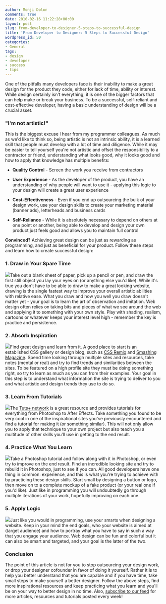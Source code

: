 ```yaml
---
author: Monji Dolon
comments: true
date: 2010-02-16 11:22:28+00:00
layout: post
slug: from-developer-to-designer-5-steps-to-successful-design
title: 'From Developer to Designer: 5 Steps to Successful Design'
wordpress_id: 50
categories:
- General
tags:
- design
- developer
- success
- tips
---
```


One of the pitfalls many developers face is their inability to make a great design for the product they code, either for lack of time, ability or interest. While design certainly isn't everything, it is one of the bigger factors that can help make or break your business. To be a successful, self-reliant and cost-effective developer, having a basic understanding of design will be a crucial asset.


### "I'm not artistic!"


This is the biggest excuse I hear from my programmer colleagues. As much as we'd like to think so, being artistic is not an intrinsic ability, it is a learned skill that people must develop with a lot of time and diligence. While it may be easier to tell yourself you're not artistic and offset the responsibility to a contractor or friend, understanding what looks good, why it looks good and how to apply that knowledge has multiple benefits:




  * **Quality Control** - Screen the work you receive from contractors


  * **User Experience** - As the developer of the product, you have an understanding of why people will want to use it - applying this logic to your design will create a great user experience


  * **Cost-Effectiveness** - Even if you end up outsourcing the bulk of your design work, use your design skills to create your marketing material (banner ads), letterheads and business cards


  * **Self-Reliance** - While it is absolutely necessary to depend on others at one point or another, being able to develop and design your own product just feels good and allows you to maintain full control


**Convinced?** Achieving great design can be just as rewarding as programming, and just as beneficial for your product. Follow these steps and learn how to create successful design:





### 1. Draw in Your Spare Time


![](http://devgrow.s3.amazonaws.com/assets/images/draw1.jpg)Take out a blank sheet of paper, pick up a pencil or pen, and draw the first still object you lay your eyes on (or anything else you'd like). While it's true you don't have to be able to draw to make a great looking website, drawing is the single fastest way to improve your overall artistic abilities with relative ease. What you draw and how you well you draw doesn't matter yet - your goal is to learn the art of observation and imitation. Web design often relies on taking bits and pieces of what we see around the web and applying it to something with your own style. Play with shading, realism, cartoons or whatever keeps your interest level high - remember the key is practice and persistence.





### 2. Absorb Inspiration


![](http://devgrow.s3.amazonaws.com/assets/images/absorb.jpg)Find great design and learn from it. A good place to start is an established CSS gallery or design blog, such as [CSS Remix](http://www.cssremix.com/) and [Smashing Magazine](http://www.smashingmagazine.com/category/inspiration/). Spend time looking through multiple sites and resources, take notes (mental or real) and try to find trends and similarities between the sites. To be featured on a high profile site they must be doing something right, so try to learn as much as you can from their examples. Your goal in this step is to understand what information the site is trying to deliver to you and what artistic and design trends they use to do so.





### 3. Learn From Tutorials


![](http://devgrow.s3.amazonaws.com/assets/images/tutorials.jpg)The [Tuts+ network](http://www.tutsplus.com/) is a great resource and provides tutorials for everything from Photoshop to After Effects. Take something you found to be very cool in one of the inspirational sites you've previously encountered and find a tutorial for making it (or something similar). This will not only allow you to apply that technique to your own project but also teach you a multitude of other skills you'll use in getting to the end result.





### 4. Practice What You Learn


![](http://devgrow.s3.amazonaws.com/assets/images/practice.gif)Take a Photoshop tutorial and follow along with it in Photoshop, or even try to improve on the end result. Find an incredible looking site and try to rebuild it in Photoshop, just to see if you can. All good developers have one thing in common: experience, and this is what you're trying to achieve with by practicing these design skills. Start small by designing a button or logo, then move on to a complete mockup of a fake product (or your real one if you'd like). Just like in programming you will undoubtedly go through multiple iterations of your work, hopefully improving on each one.





### 5. Apply Logic


![](http://devgrow.s3.amazonaws.com/assets/images/logic.gif)Just like you would in programming, use your smarts when designing a website. Keep in your mind the end goals, who your website is aimed at (target audience) and how to portray what you have to say in such a way that you engage your audience. Web design can be fun and colorful but it can also be smart and targeted, and your goal is the latter of the two.





### Conclusion


The point of this article is not for you to stop outsourcing your design work, or drop your designer cofounder in favor of doing it yourself. Rather it is to help you better understand that you are capable and if you have time, take small steps to make yourself a better designer. Follow the above steps, find more inspirational resources and keep practicing what you learn and you'll be on your way to better design in no time. Also, [subscribe to our feed](http://feeds.feedburner.com/devgrow) for more articles, resources and tutorials posted every week!
